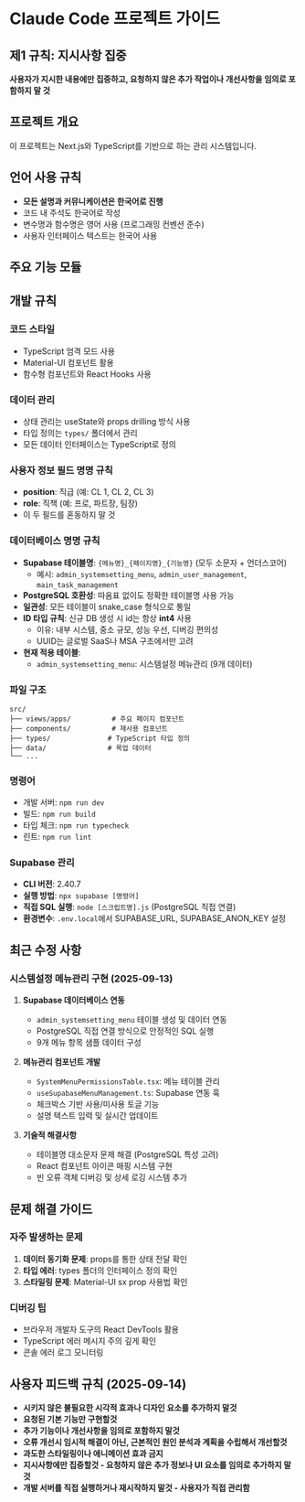 # Claude Code 프로젝트 가이드

## 제1 규칙: 지시사항 집중
**사용자가 지시한 내용에만 집중하고, 요청하지 않은 추가 작업이나 개선사항을 임의로 포함하지 말 것**

## 프로젝트 개요
이 프로젝트는 Next.js와 TypeScript를 기반으로 하는 관리 시스템입니다.

## 언어 사용 규칙
- **모든 설명과 커뮤니케이션은 한국어로 진행**
- 코드 내 주석도 한국어로 작성
- 변수명과 함수명은 영어 사용 (프로그래밍 컨벤션 준수)
- 사용자 인터페이스 텍스트는 한국어 사용

## 주요 기능 모듈

## 개발 규칙

### 코드 스타일
- TypeScript 엄격 모드 사용
- Material-UI 컴포넌트 활용
- 함수형 컴포넌트와 React Hooks 사용

### 데이터 관리
- 상태 관리는 useState와 props drilling 방식 사용
- 타입 정의는 `types/` 폴더에서 관리
- 모든 데이터 인터페이스는 TypeScript로 정의

### 사용자 정보 필드 명명 규칙
- **position**: 직급 (예: CL 1, CL 2, CL 3)
- **role**: 직책 (예: 프로, 파트장, 팀장)
- 이 두 필드를 혼동하지 말 것

### 데이터베이스 명명 규칙
- **Supabase 테이블명**: `{메뉴명}_{페이지명}_{기능명}` (모두 소문자 + 언더스코어)
  - 예시: `admin_systemsetting_menu`, `admin_user_management`, `main_task_management`
- **PostgreSQL 호환성**: 따옴표 없이도 정확한 테이블명 사용 가능
- **일관성**: 모든 테이블이 snake_case 형식으로 통일
- **ID 타입 규칙**: 신규 DB 생성 시 id는 항상 **int4** 사용
  - 이유: 내부 시스템, 중소 규모, 성능 우선, 디버깅 편의성
  - UUID는 글로벌 SaaS나 MSA 구조에서만 고려
- **현재 적용 테이블**:
  - `admin_systemsetting_menu`: 시스템설정 메뉴관리 (9개 데이터)

### 파일 구조
```
src/
├── views/apps/          # 주요 페이지 컴포넌트
├── components/          # 재사용 컴포넌트  
├── types/              # TypeScript 타입 정의
├── data/               # 목업 데이터
└── ...
```

### 명령어
- 개발 서버: `npm run dev`
- 빌드: `npm run build`
- 타입 체크: `npm run typecheck`
- 린트: `npm run lint`

### Supabase 관리
- **CLI 버전**: 2.40.7
- **실행 방법**: `npx supabase [명령어]`
- **직접 SQL 실행**: `node [스크립트명].js` (PostgreSQL 직접 연결)
- **환경변수**: `.env.local`에서 SUPABASE_URL, SUPABASE_ANON_KEY 설정

## 최근 수정 사항

### 시스템설정 메뉴관리 구현 (2025-09-13)
1. **Supabase 데이터베이스 연동**
   - `admin_systemsetting_menu` 테이블 생성 및 데이터 연동
   - PostgreSQL 직접 연결 방식으로 안정적인 SQL 실행
   - 9개 메뉴 항목 샘플 데이터 구성

2. **메뉴관리 컴포넌트 개발**
   - `SystemMenuPermissionsTable.tsx`: 메뉴 테이블 관리
   - `useSupabaseMenuManagement.ts`: Supabase 연동 훅
   - 체크박스 기반 사용/미사용 토글 기능
   - 설명 텍스트 입력 및 실시간 업데이트

3. **기술적 해결사항**
   - 테이블명 대소문자 문제 해결 (PostgreSQL 특성 고려)
   - React 컴포넌트 아이콘 매핑 시스템 구현
   - 빈 오류 객체 디버깅 및 상세 로깅 시스템 추가


## 문제 해결 가이드

### 자주 발생하는 문제
1. **데이터 동기화 문제**: props를 통한 상태 전달 확인
2. **타입 에러**: types 폴더의 인터페이스 정의 확인  
3. **스타일링 문제**: Material-UI sx prop 사용법 확인

### 디버깅 팁
- 브라우저 개발자 도구의 React DevTools 활용
- TypeScript 에러 메시지 주의 깊게 확인
- 콘솔 에러 로그 모니터링

## 사용자 피드백 규칙 (2025-09-14)
- **시키지 않은 불필요한 시각적 효과나 디자인 요소를 추가하지 말것**
- **요청된 기본 기능만 구현할것**
- **추가 기능이나 개선사항을 임의로 포함하지 말것**
- **오류 개선시 임시적 해결이 아닌, 근본적인 원인 분석과 계획을 수립해서 개선할것**
- **과도한 스타일링이나 애니메이션 효과 금지**
- **지시사항에만 집중할것 - 요청하지 않은 추가 정보나 UI 요소를 임의로 추가하지 말것**
- **개발 서버를 직접 실행하거나 재시작하지 말것 - 사용자가 직접 관리함**